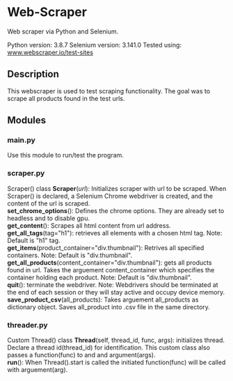 # Web-Scraper
 Web scraper via Python and Selenium.
 
 Python version: 3.8.7
 Selenium version: 3.141.0
 Tested using: www.webscraper.io/test-sites
 ## Description
 This webscraper is used to test scraping functionality.  The goal was to scrape all products found in the test urls.
 ## Modules
 ### main.py
 Use this module to run/test the program.
 ### scraper.py
 Scraper() class
 **Scraper**(*url*): Initializes scraper with url to be scraped.  When Scraper() is declared, a Selenium Chrome webdriver is created, and the content of the url is scraped.  
 **set_chrome_options**(): Defines the chrome options.  They are already set to headless and to disable gpu.  
 **get_content**(): Scrapes all html content from url address.  
 **get_all_tags**(tag="h1"): retrieves all elements with a chosen html tag.  Note: Default is "h1" tag.  
 **get_items**(product_container="div.thumbnail"): Retrives all specified containers.  Note: Default is "div.thumbnail".  
 **get_all_products**(content_container="div.thumbnail"): gets all products found in url.  Takes the arguement content_container which specifies the container holding each product.  Note: Default is "div.thumbnail".  
 **quit**(): terminate the webdriver. Note: Webdrivers should be terminated at the end of each session or they will stay active and occupy device memory.  
 **save_product_csv**(all_products): Takes arguement all_products as dictionary object.  Saves all_product into .csv file in the same directory.  
 ### threader.py
 Custom Thread() class
 **Thread**(self, thread_id, func, args): initializes thread.  Declare a thread id(thread_id) for identification.  This custom class also passes a function(func) to and and argument(args).  
 **run**(): When Thread().start is called the initiated function(func) will be called with arguement(arg).  
